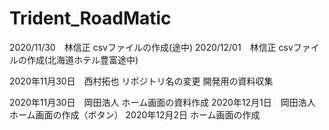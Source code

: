 # Trident_RoadMatic
2020/11/30　林信正
csvファイルの作成(途中)
2020/12/01　林信正
csvファイルの作成(北海道ホテル豊富途中)

2020年11月30日　西村拓也
リポジトリ名の変更
開発用の資料収集

2020年11月30日　岡田浩人
ホーム画面の資料作成
2020年12月1日　岡田浩人
ホーム画面の作成（ボタン）
2020年12月2日
ホーム画面の作成